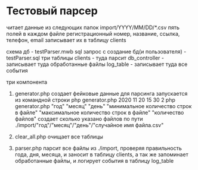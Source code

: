 <h1>Тестовый парсер</h1>
читает данные из следующих папок import/YYYY/MM/DD/*.csv
пять полей в каждом файле
регистрационный номер, название, ссылка, телефон, email
записывает их в таблицу clients

схема дб - testParser.mwb
sql запрос с создание бд(и пользователя) - testParser.sql
три таблицы
clients - туда парсит
db_controller - записывает туда обработанные файлы
log_table - записывает туда все события


три компонента
1. generator.php
создает фейковые данные для парсинга
запускается из командной строки
php generator.php 2020 11 20 15 30 2
php generator.php "год" "месяц" "день" "минимальное количество строк в файле" "максимальное количество строк в файле" "количество файлов"
создает сколько указано файлов по пути ./import/"год"/"месяц"/"день"/"случайное имя файла.csv"

2. clear_all.php
очищает все таблицы

3. parser.php
парсит все файлы из ./import, проверяя правильность года, дня, месяца, и заносит в таблицу clients, а так же запоминает обработанные файлы, и логирует события в таблицу log_table
